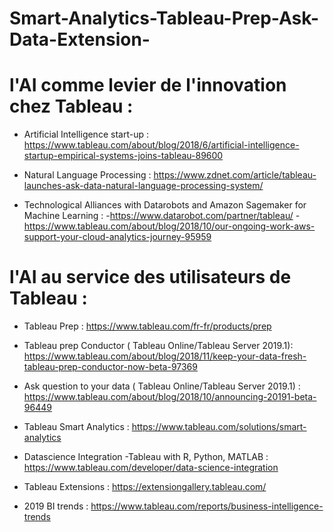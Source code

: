 # Smart-Analytics-Tableau-Prep-Ask-Data-Extension-

# l'AI comme levier de l'innovation chez Tableau : 


- Artificial Intelligence start-up : 
https://www.tableau.com/about/blog/2018/6/artificial-intelligence-startup-empirical-systems-joins-tableau-89600

- Natural Language Processing : 
https://www.zdnet.com/article/tableau-launches-ask-data-natural-language-processing-system/

- Technological Alliances with Datarobots and Amazon Sagemaker for Machine Learning : 
-https://www.datarobot.com/partner/tableau/
-https://www.tableau.com/about/blog/2018/10/our-ongoing-work-aws-support-your-cloud-analytics-journey-95959


# l'AI au service des utilisateurs de Tableau : 

- Tableau Prep : 
https://www.tableau.com/fr-fr/products/prep

- Tableau prep Conductor ( Tableau Online/Tableau Server 2019.1): 
https://www.tableau.com/about/blog/2018/11/keep-your-data-fresh-tableau-prep-conductor-now-beta-97369

- Ask question to your data ( Tableau Online/Tableau Server 2019.1) : 
https://www.tableau.com/about/blog/2018/10/announcing-20191-beta-96449

- Tableau Smart Analytics : 
https://www.tableau.com/solutions/smart-analytics

- Datascience Integration -Tableau with R, Python, MATLAB : 
https://www.tableau.com/developer/data-science-integration

- Tableau Extensions : 
https://extensiongallery.tableau.com/

- 2019 BI trends : 
https://www.tableau.com/reports/business-intelligence-trends




